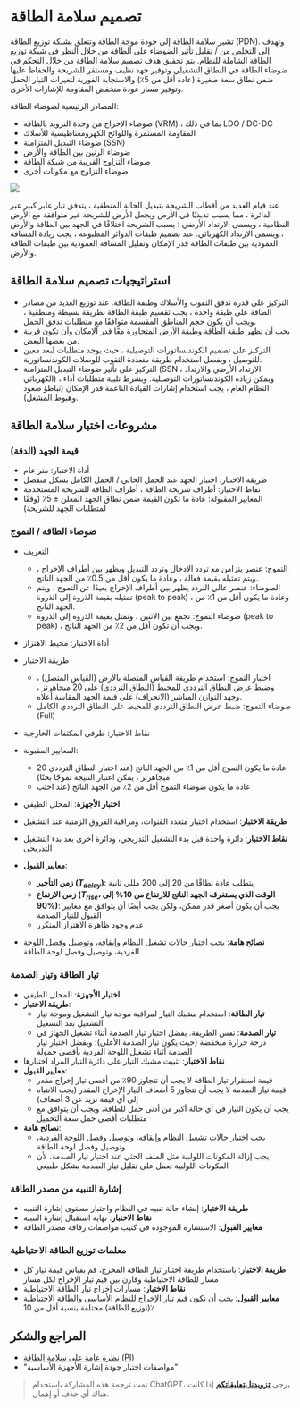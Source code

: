 # تصميم سلامة الطاقة

تشير سلامة الطاقة إلى جودة موجة الطاقة وتتعلق بشبكة توزيع الطاقة (PDN). وتهدف إلى التخلص من / تقليل تأثير الضوضاء على الطاقة من خلال النظر في شبكة توزيع الطاقة الشاملة للنظام. يتم تحقيق هدف تصميم سلامة الطاقة من خلال التحكم في ضوضاء الطاقة في النطاق التشغيلي وتوفير جهد نظيف ومستقر للشريحة والحفاظ عليها ضمن نطاق سعة صغيرة (عادة أقل من 5٪) والاستجابة الفورية لتغيرات التيار الحمل وتوفير مسار عودة منخفض المقاومة للإشارات الأخرى.

المصادر الرئيسية لضوضاء الطاقة:

- ضوضاء الإخراج من وحدة التزويد بالطاقة (VRM) ، بما في ذلك LDO / DC-DC
- المقاومة المستمرة واللوائح الكهرومغناطيسية للأسلاك
- ضوضاء التبديل المتزامنة (SSN)
- ضوضاء الرنين بين الطاقة والأرض
- ضوضاء التزاوج القريبة من شبكة الطاقة
- ضوضاء التزاوج مع مكونات أخرى

![](https://img.wiki-power.com/d/wiki-media/img/20211220113527.png)

عند قيام العديد من أقطاب الشريحة بتبديل الحالة المنطقية ، يتدفق تيار عابر كبير عبر الدائرة ، مما يسبب تذبذبًا في الأرض ويجعل الأرض للشريحة غير متوافقة مع الأرض النظامية ، ويسمى الارتداد الأرضي ؛ يسبب الشريحة اختلافًا في الجهد بين الطاقة والأرض ، ويسمى الارتداد الكهربائي. عند تصميم طبقات الدوائر المطبوعة ، يجب زيادة المسافة العمودية بين طبقات الطاقة قدر الإمكان وتقليل المسافة العمودية بين طبقات الطاقة والأرض.

## استراتيجيات تصميم سلامة الطاقة

- التركيز على قدرة تدفق الثقوب والأسلاك وطبقة الطاقة. عند توزيع العديد من مصادر الطاقة على طبقة واحدة ، يجب تقسيم طبقة الطاقة بطريقة بسيطة ومنطقية ، ويجب أن يكون حجم المناطق المقسمة متوافقًا مع متطلبات تدفق الحمل.
- يجب أن تظهر طبقة الطاقة وطبقة الأرض المتجاورة معًا قدر الإمكان وأن تكون قريبة من بعضها البعض.
- التركيز على تصميم الكوندنساتورات التوصيلية ، حيث يوجد متطلبات لبعد معين للتوصيل ، ويفضل استخدام طريقة متعددة الثقوب للوصلات الكوندنساتورية.
- التركيز على تأثير ضوضاء التبديل المتزامنة (SSN ، الارتداد الأرضي والارتداد الكهربائي) ، ويمكن زيادة الكوندنساتورات التوصيلية. وبشرط تلبية متطلبات أداء النظام العام ، يجب استخدام إشارات القيادة الناعمة قدر الإمكان (تباطؤ صعود وهبوط المشغل).

## مشروعات اختبار سلامة الطاقة

### قيمة الجهد (الدقة)

- أداة الاختبار: متر عام
- طريقة الاختبار: اختبار الجهد عند الحمل الخالي / الحمل الكامل بشكل منفصل
- نقاط الاختبار: أطراف شريحة الطاقة ، أطراف الطاقة للشريحة المستخدمة
- المعايير المقبولة: عادة ما تكون القيمة ضمن نطاق الجهد المعلن ± 5٪ (وفقًا لمتطلبات الجهد للشريحة)

### ضوضاء الطاقة / التموج

- التعريف
  - التموج: عنصر يتزامن مع تردد الإدخال وتردد التبديل ويظهر بين أطراف الإخراج ، ويتم تمثيله بقيمة فعالة ، وعادة ما يكون أقل من 0.5٪ من الجهد الناتج.
  - الضوضاء: عنصر عالي التردد يظهر بين أطراف الإخراج بعيدًا عن التموج ، ويتم تمثيله بقيمة الذروة إلى الذروة (peak to peak) ، وعادة ما يكون أقل من 1٪ من الجهد الناتج.
  - ضوضاء التموج: تجمع بين الاثنين ، وتمثل بقيمة الذروة إلى الذروة (peak to peak) ، ويجب أن تكون أقل من 2٪ من الجهد الناتج.
- أداة الاختبار: محيط الاهتزاز
- طريقة الاختبار
  - اختبار التموج: استخدام طريقة القياس المتصلة بالأرض (القياس المتصل) ، وضبط عرض النطاق الترددي للمحيط (النطاق الترددي) على 20 ميجاهرتز ، وجهد التوازن المباشر (الانحراف) على قيمة الجهد المقاسة أعلاه.
  - ضوضاء التموج: ضبط عرض النطاق الترددي للمحيط على النطاق الترددي الكامل (Full)
- نقاط الاختبار: طرفي المكثفات الخارجية
- المعايير المقبولة:
  - عادة ما يكون التموج أقل من 1٪ من الجهد الناتج (عند اختبار النطاق الترددي 20 ميجاهرتز ، يمكن اعتبار النتيجة تموجًا بحتًا)
  - عادة ما يكون ضوضاء التموج أقل من 2٪ من الجهد الناتج (عند اختب

- **اختبار الأجهزة**: المحلل الطيفي
- **طريقة الاختبار**: استخدام اختبار متعدد القنوات، ومراقبة الفروق الزمنية عند التشغيل
- **نقاط الاختبار**: دائرة واحدة قبل بدء التشغيل التدريجي، ودائرة أخرى بعد بدء التشغيل التدريجي
- **معايير القبول**:
  - **زمن التأخير ($T_{delay}$)**: يتطلب عادة نطاقًا من 20 إلى 200 مللي ثانية
  - **زمن الارتفاع ($T_{rise}$، الوقت الذي يستغرقه الجهد الناتج للارتفاع من 10% إلى 90%)**: يجب أن يكون أصغر قدر ممكن، ولكن يجب أيضًا أن يتوافق مع معايير القبول للتيار الصدمة
  - عدم وجود ظاهرة الاهتزاز المتكرر
- **نصائح هامة**: يجب اختبار حالات تشغيل النظام وإيقافه، وتوصيل وفصل اللوحة الفردية، وتوصيل وفصل لوحة الطاقة

### تيار الطاقة وتيار الصدمة

- **اختبار الأجهزة**: المحلل الطيفي
- **طريقة الاختبار**:
  - **تيار الطاقة**: استخدام مشبك التيار لمراقبة موجة تيار التشغيل وموجة تيار التشغيل بعد التشغيل
  - **تيار الصدمة**: نفس الطريقة. يفضل اختبار تيار الصدمة أثناء تشغيل الجهاز في درجة حرارة منخفضة (حيث يكون تيار الصدمة الأعلى)؛ ويفضل اختبار تيار الصدمة أثناء تشغيل اللوحة الفردية بأقصى حمولة
- **نقاط الاختبار**: تثبيت مشبك التيار على دائرة التيار المراد اختبارها
- **معايير القبول**:
  - قيمة استقرار تيار الطاقة لا يجب أن تتجاوز 90٪ من أقصى تيار إخراج مقدر
  - قيمة تيار الصدمة لا يجب أن تتجاوز 5 أضعاف التيار الإخراج المقدر (يجب الانتباه إلى أي قيمة تزيد عن 3 أضعاف)
  - يجب أن يكون التيار في أي حالة أكبر من أدنى حمل للطاقة، ويجب أن يتوافق مع متطلبات أقصى حمل سعة التحميل
- **نصائح هامة**:
  - يجب اختبار حالات تشغيل النظام وإيقافه، وتوصيل وفصل اللوحة الفردية، وتوصيل وفصل لوحة الطاقة
  - يجب إزالة المكونات اللولبية مثل الملف الحثي عند اختبار تيار الصدمة، لأن المكونات اللولبية تعمل على تقليل تيار الصدمة بشكل طبيعي

### إشارة التنبيه من مصدر الطاقة

- **طريقة الاختبار**: إنشاء حالة تنبيه في النظام واختبار مستوى إشارة التنبيه
- **نقاط الاختبار**: نهاية استقبال إشارة التنبيه
- **معايير القبول**: الاستشارة الموجودة في كتيب مواصفات رقاقة مصدر الطاقة

### معلمات توزيع الطاقة الاحتياطية

- **طريقة الاختبار**: باستخدام طريقة اختبار تيار الطاقة المخرج، قم بقياس قيمة تيار كل مسار للطاقة الاحتياطية وقارن بين قيم تيار الإخراج لكل مسار
- **نقاط الاختبار**: مسارات إخراج تيار الطاقة الاحتياطية
- **معايير القبول**: يجب أن تكون قيم تيار الإخراج للنظام الأساسي والطاقة الاحتياطية (توزيع الطاقة) مختلفة بنسبة أقل من 10٪

## المراجع والشكر

- [نظرة عامة على سلامة الطاقة (PI)](https://blog.csdn.net/weixin_40877615/article/details/93598336)
- "مواصفات اختبار جودة إشارة الأجهزة الأساسية"

> تمت ترجمة هذه المشاركة باستخدام ChatGPT، يرجى [**تزويدنا بتعليقاتكم**](https://github.com/linyuxuanlin/Wiki_MkDocs/issues/new) إذا كانت هناك أي حذف أو إهمال.